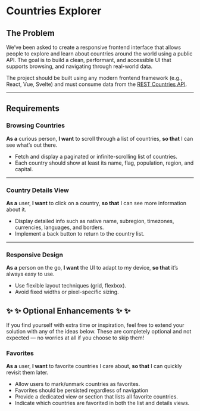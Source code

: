 # Countries Explorer

## The Problem

We’ve been asked to create a responsive frontend interface that allows people to explore and learn about countries around the world using a public API. The goal is to build a clean, performant, and accessible UI that supports browsing, and navigating through real-world data.

The project should be built using any modern frontend framework (e.g., React, Vue, Svelte) and must consume data from the [REST Countries API](https://restcountries.com/).

---

## Requirements

### Browsing Countries

**As a** curious person, **I want** to scroll through a list of countries, **so that** I can see what’s out there.

- Fetch and display a paginated or infinite-scrolling list of countries.
- Each country should show at least its name, flag, population, region, and capital.

---

### Country Details View

**As a** user, **I want** to click on a country, **so that** I can see more information about it.

- Display detailed info such as native name, subregion, timezones, currencies, languages, and borders.
- Implement a back button to return to the country list.

---

### Responsive Design

**As a** person on the go, **I want** the UI to adapt to my device, **so that** it’s always easy to use.

- Use flexible layout techniques (grid, flexbox).
- Avoid fixed widths or pixel-specific sizing.


## ✨ ✨ Optional Enhancements ✨ ✨ 
If you find yourself with extra time or inspiration, feel free to extend your solution with any of the ideas below. These are completely optional and not expected — no worries at all if you choose to skip them!

### Favorites

**As a** user, **I want** to favorite countries I care about, **so that** I can quickly revisit them later.

- Allow users to mark/unmark countries as favorites.
- Favorites should be persisted regardless of navigation
- Provide a dedicated view or section that lists all favorite countries.
- Indicate which countries are favorited in both the list and details views.
